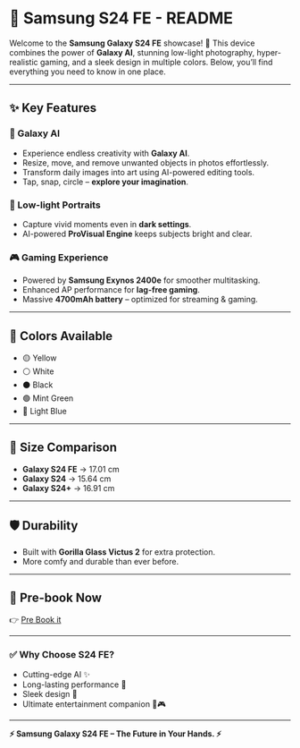 # 📱 Samsung S24 FE - README

Welcome to the **Samsung Galaxy S24 FE** showcase! 🚀
This device combines the power of **Galaxy AI**, stunning low-light photography, hyper-realistic gaming, and a sleek design in multiple colors. Below, you’ll find everything you need to know in one place.

---

## ✨ Key Features

### 🤖 Galaxy AI
- Experience endless creativity with **Galaxy AI**.
- Resize, move, and remove unwanted objects in photos effortlessly.
- Transform daily images into art using AI-powered editing tools.
- Tap, snap, circle – **explore your imagination**.

### 🌙 Low-light Portraits
- Capture vivid moments even in **dark settings**.
- AI-powered **ProVisual Engine** keeps subjects bright and clear.

### 🎮 Gaming Experience
- Powered by **Samsung Exynos 2400e** for smoother multitasking.
- Enhanced AP performance for **lag-free gaming**.
- Massive **4700mAh battery** – optimized for streaming & gaming.

---

## 🎨 Colors Available
- 🟡 Yellow
- ⚪ White
- ⚫ Black
- 🟢 Mint Green
- 🔵 Light Blue

---

## 📏 Size Comparison
- **Galaxy S24 FE** → 17.01 cm
- **Galaxy S24** → 15.64 cm
- **Galaxy S24+** → 16.91 cm

---

## 🛡️ Durability
- Built with **Gorilla Glass Victus 2** for extra protection.
- More comfy and durable than ever before.

---

## 🚀 Pre-book Now
👉 [Pre Book it](#)

---

### ✅ Why Choose S24 FE?
- Cutting-edge AI ✨
- Long-lasting performance 🔋
- Sleek design 🎨
- Ultimate entertainment companion 🎥🎮

---

**⚡ Samsung Galaxy S24 FE – The Future in Your Hands. ⚡**
